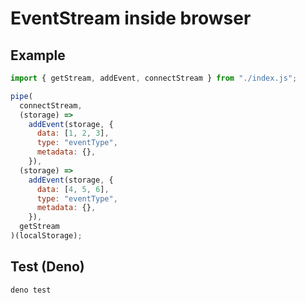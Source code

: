 # EventStream inside browser

## Example

```javascript
import { getStream, addEvent, connectStream } from "./index.js";

pipe(
  connectStream,
  (storage) =>
    addEvent(storage, {
      data: [1, 2, 3],
      type: "eventType",
      metadata: {},
    }),
  (storage) =>
    addEvent(storage, {
      data: [4, 5, 6],
      type: "eventType",
      metadata: {},
    }),
  getStream
)(localStorage);
```

## Test (Deno)

```
deno test
```
